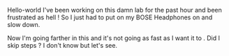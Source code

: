 Hello-world 
I've been working on this damn lab for the past hour and been frustrated as hell ! 
So I just had to put on my BOSE Headphones on and slow down.

Now I'm going farther in this and it's not going as fast as I want  it to . 
Did I skip steps ? 
I don't know but let's see. 
